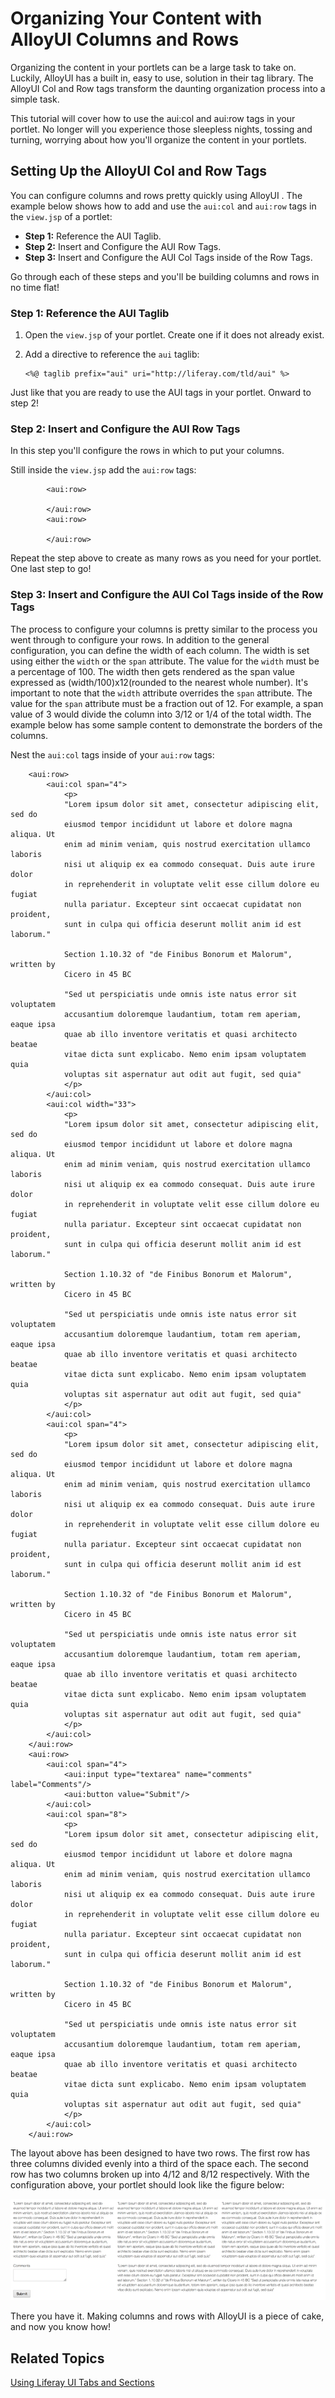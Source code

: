 # Organizing Your Content with AlloyUI Columns and Rows 

Organizing the content in your portlets can be a large task to take on. Luckily,
AlloyUI has a built in, easy to use, solution in their tag library. The AlloyUI
Col and Row tags transform the daunting organization process into a simple 
task.

This tutorial will cover how to use the aui:col and aui:row tags in your 
portlet. No longer will you experience those sleepless nights, tossing and 
turning, worrying about how you'll organize the content in your portlets.

## Setting Up the AlloyUI Col and Row Tags

You can configure columns and rows pretty quickly using AlloyUI . The example 
below shows how to add and use the `aui:col` and `aui:row` tags in the 
`view.jsp` of a portlet:

- **Step 1:** Reference the AUI Taglib.
- **Step 2:** Insert and Configure the AUI Row Tags.
- **Step 3:** Insert and Configure the AUI Col Tags inside of the Row Tags.
 	
Go through each of these steps and you'll be building columns and rows in no
time flat!

### Step 1: Reference the AUI Taglib

1.  Open the `view.jsp` of your portlet. Create one if it does not already 
exist.

2.  Add a directive to reference the `aui` taglib:

        <%@ taglib prefix="aui" uri="http://liferay.com/tld/aui" %>

Just like that you are ready to use the AUI tags in your portlet. Onward to step
2!

### Step 2: Insert and Configure the AUI Row Tags

In this step you'll configure the rows in which to put your columns.

Still inside the `view.jsp` add the `aui:row` tags:

        	<aui:row>
        	
        	</aui:row>
        	<aui:row>
        	
        	</aui:row>

Repeat the step above to create as many rows as you need for your portlet. One
last step to go!

### Step 3: Insert and Configure the AUI Col Tags inside of the Row Tags

The process to configure your columns is pretty similar to the process you went
through to configure your rows. In addition to the general configuration, you
can define the width of each column. The width is set using either the `width`
or the `span` attribute. The value for the `width` must be a percentage of 100. 
The width then gets rendered as the span value expressed as 
(width/100)x12(rounded to the nearest whole number). It's important to note that 
the `width` attribute overrides the `span` attribute. The value for the `span` 
attribute must be a fraction out of 12. For example, a span value of 3 would 
divide the column into 3/12 or 1/4 of the total width. The example below has 
some sample content to demonstrate the borders of the columns.

Nest the `aui:col` tags inside of your `aui:row` tags:

        <aui:row>
            <aui:col span="4">
                <p>
        		"Lorem ipsum dolor sit amet, consectetur adipiscing elit, sed do 
        		eiusmod tempor incididunt ut labore et dolore magna aliqua. Ut 
        		enim ad minim veniam, quis nostrud exercitation ullamco laboris 
        		nisi ut aliquip ex ea commodo consequat. Duis aute irure dolor 
        		in reprehenderit in voluptate velit esse cillum dolore eu fugiat 
        		nulla pariatur. Excepteur sint occaecat cupidatat non proident, 
        		sunt in culpa qui officia deserunt mollit anim id est laborum."

        		Section 1.10.32 of "de Finibus Bonorum et Malorum", written by 
        		Cicero in 45 BC

        		"Sed ut perspiciatis unde omnis iste natus error sit voluptatem 
        		accusantium doloremque laudantium, totam rem aperiam, eaque ipsa 
        		quae ab illo inventore veritatis et quasi architecto beatae 
        		vitae dicta sunt explicabo. Nemo enim ipsam voluptatem quia 
        		voluptas sit aspernatur aut odit aut fugit, sed quia"
                </p>
            </aui:col>
            <aui:col width="33">
                <p>
        		"Lorem ipsum dolor sit amet, consectetur adipiscing elit, sed do 
        		eiusmod tempor incididunt ut labore et dolore magna aliqua. Ut 
        		enim ad minim veniam, quis nostrud exercitation ullamco laboris 
        		nisi ut aliquip ex ea commodo consequat. Duis aute irure dolor 
        		in reprehenderit in voluptate velit esse cillum dolore eu fugiat 
        		nulla pariatur. Excepteur sint occaecat cupidatat non proident, 
        		sunt in culpa qui officia deserunt mollit anim id est laborum."

        		Section 1.10.32 of "de Finibus Bonorum et Malorum", written by 
        		Cicero in 45 BC

        		"Sed ut perspiciatis unde omnis iste natus error sit voluptatem 
        		accusantium doloremque laudantium, totam rem aperiam, eaque ipsa 
        		quae ab illo inventore veritatis et quasi architecto beatae 
        		vitae dicta sunt explicabo. Nemo enim ipsam voluptatem quia 
        		voluptas sit aspernatur aut odit aut fugit, sed quia"
                </p>
            </aui:col>
            <aui:col span="4">
                <p>
        		"Lorem ipsum dolor sit amet, consectetur adipiscing elit, sed do 
        		eiusmod tempor incididunt ut labore et dolore magna aliqua. Ut 
        		enim ad minim veniam, quis nostrud exercitation ullamco laboris 
        		nisi ut aliquip ex ea commodo consequat. Duis aute irure dolor 
        		in reprehenderit in voluptate velit esse cillum dolore eu fugiat 
        		nulla pariatur. Excepteur sint occaecat cupidatat non proident, 
        		sunt in culpa qui officia deserunt mollit anim id est laborum."

        		Section 1.10.32 of "de Finibus Bonorum et Malorum", written by 
        		Cicero in 45 BC

        		"Sed ut perspiciatis unde omnis iste natus error sit voluptatem 
        		accusantium doloremque laudantium, totam rem aperiam, eaque ipsa 
        		quae ab illo inventore veritatis et quasi architecto beatae 
        		vitae dicta sunt explicabo. Nemo enim ipsam voluptatem quia 
        		voluptas sit aspernatur aut odit aut fugit, sed quia"
                </p>
            </aui:col>
        </aui:row>
        <aui:row>
            <aui:col span="4">
                <aui:input type="textarea" name="comments" label="Comments"/>
                <aui:button value="Submit"/>
            </aui:col>
            <aui:col span="8">
                <p>
        		"Lorem ipsum dolor sit amet, consectetur adipiscing elit, sed do 
        		eiusmod tempor incididunt ut labore et dolore magna aliqua. Ut 
        		enim ad minim veniam, quis nostrud exercitation ullamco laboris 
        		nisi ut aliquip ex ea commodo consequat. Duis aute irure dolor 
        		in reprehenderit in voluptate velit esse cillum dolore eu fugiat 
        		nulla pariatur. Excepteur sint occaecat cupidatat non proident, 
        		sunt in culpa qui officia deserunt mollit anim id est laborum."

        		Section 1.10.32 of "de Finibus Bonorum et Malorum", written by 
        		Cicero in 45 BC

        		"Sed ut perspiciatis unde omnis iste natus error sit voluptatem 
        		accusantium doloremque laudantium, totam rem aperiam, eaque ipsa 
        		quae ab illo inventore veritatis et quasi architecto beatae 
        		vitae dicta sunt explicabo. Nemo enim ipsam voluptatem quia 
        		voluptas sit aspernatur aut odit aut fugit, sed quia"
                </p>
            </aui:col>
        </aui:row>

The layout above has been designed to have two rows. The first row has three
columns divided evenly into a third of the space each. The second row has two 
columns broken up into 4/12 and 8/12 respectively. With the configuration above, 
your portlet should look like the figure below:

![Figure 1: Here's what the columns above look like.](../../images/columns-01.png)

There you have it. Making columns and rows with AlloyUI is a piece of cake, and
now you know how!

## Related Topics

 [Using Liferay UI Tabs and Sections](http://dev.liferay.com/tutorials/-/knowledge_base/using-liferay-ui-tabs-and-sections)
